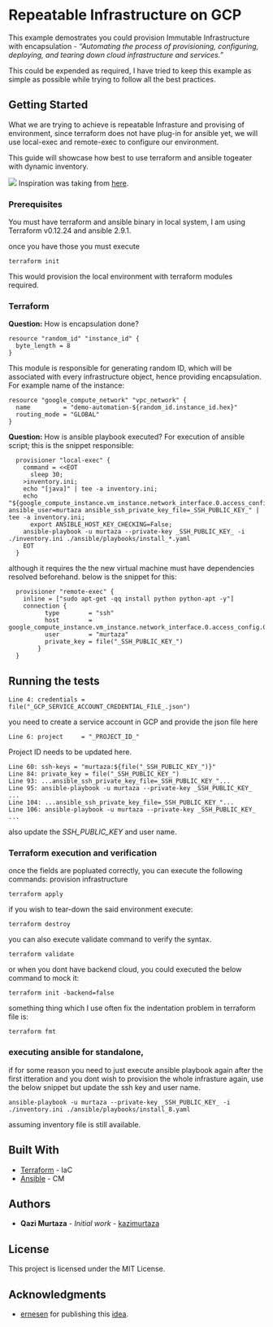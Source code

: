 # Repeatable Infrastructure on GCP

This example demostrates you could provision Immutable Infrastructure with encapsulation - *“Automating the process of provisioning, configuring, deploying, and tearing down cloud infrastructure and services.”*

This could be expended as required, I have tried to keep this example as simple as possible while trying to follow all the best practices.

## Getting Started

What we are trying to achieve is repeatable Infrasture and provising of environment, since terraform does not have plug-in for ansible yet, we will use local-exec and remote-exec to configure our environment.

This guide will showcase how best to use terraform and ansible togeater with dynamic inventory.

![](https://i.imgur.com/n1C4XSj.png)
Inspiration was taking from [here](https://medium.com/faun/building-repeatable-infrastructure-with-terraform-and-ansible-on-aws-3f082cd398ad).


### Prerequisites

You must have terraform and ansible binary in local system, I am using Terraform v0.12.24 and ansible 2.9.1.

once you have those you must execute
```
terraform init
```
This would provision the local environment with terraform modules required.

### Terraform

**Question:** How is encapsulation done?
```
resource "random_id" "instance_id" {
  byte_length = 8
}
```
This module is responsible for generating random ID, which will be associated with every infrastructure object, hence providing encapsulation.
For example name of the instance:
```
resource "google_compute_network" "vpc_network" {
  name         = "demo-automation-${random_id.instance_id.hex}"
  routing_mode = "GLOBAL"
}
```


**Question:** How is ansible playbook executed?
For execution of ansible script; this is the snippet responsible:
```
  provisioner "local-exec" {
    command = <<EOT
      sleep 30;
    >inventory.ini;
    echo "[java]" | tee -a inventory.ini;
    echo "${google_compute_instance.vm_instance.network_interface.0.access_config.0.nat_ip} ansible_user=murtaza ansible_ssh_private_key_file=_SSH_PUBLIC_KEY_" | tee -a inventory.ini;
      export ANSIBLE_HOST_KEY_CHECKING=False;
    ansible-playbook -u murtaza --private-key _SSH_PUBLIC_KEY_ -i ./inventory.ini ./ansible/playbooks/install_*.yaml
    EOT
  }
```
although it requires the the new virtual machine must have dependencies resolved beforehand. below is the snippet for this:
```
  provisioner "remote-exec" {
    inline = ["sudo apt-get -qq install python python-apt -y"]
	connection {
	      type        = "ssh"
		  host		  = google_compute_instance.vm_instance.network_interface.0.access_config.0.nat_ip
	      user        = "murtaza"
	      private_key = file("_SSH_PUBLIC_KEY_")
	    }
  }
```

## Running the tests

```
Line 4: credentials = file("_GCP_SERVICE_ACCOUNT_CREDENTIAL_FILE_.json")
```
you need to create a service account in GCP and provide the json file here

```
Line 6: project     = "_PROJECT_ID_"
```
Project ID needs to be updated here.

```
Line 60: ssh-keys = "murtaza:${file("_SSH_PUBLIC_KEY_")}"
Line 84: private_key = file("_SSH_PUBLIC_KEY_")
Line 93: ...ansible_ssh_private_key_file=_SSH_PUBLIC_KEY_"...
Line 95: ansible-playbook -u murtaza --private-key _SSH_PUBLIC_KEY_ ...
Line 104: ...ansible_ssh_private_key_file=_SSH_PUBLIC_KEY_"...
Line 106: ansible-playbook -u murtaza --private-key _SSH_PUBLIC_KEY_ ...
```
also update the _SSH_PUBLIC_KEY_ and user name.

### Terraform execution and verification

once the fields are popluated correctly, you can execute the following commands:
provision infrastructure
```
terraform apply
```
if you wish to tear-down the said environment execute:
```
terraform destroy
```
you can also execute validate command to verify the syntax.
```
terraform validate
```
or when you dont have backend cloud, you could executed the below command to mock it:
```
terraform init -backend=false
```
something thing which I use often fix the indentation problem in  terraform file is:
```
terraform fmt 
```

### executing ansible for standalone,

if for some reason you need to just execute ansible playbook again after the first itteration and you dont wish to provision the whole infrasture again, use  the below snippet but update the ssh key and user name.

```
ansible-playbook -u murtaza --private-key _SSH_PUBLIC_KEY_ -i ./inventory.ini ./ansible/playbooks/install_8.yaml
```
assuming inventory file is still available.


## Built With

* [Terraform](https://www.terraform.io/) - IaC
* [Ansible](https://www.ansible.com/) - CM

## Authors

* **Qazi Murtaza** - *Initial work* - [kazimurtaza](https://github.com/kazimurtaza)


## License

This project is licensed under the MIT License.

## Acknowledgments

* [ernesen](https://github.com/ernesen) for publishing this [idea](https://medium.com/faun/building-repeatable-infrastructure-with-terraform-and-ansible-on-aws-3f082cd398ad).

